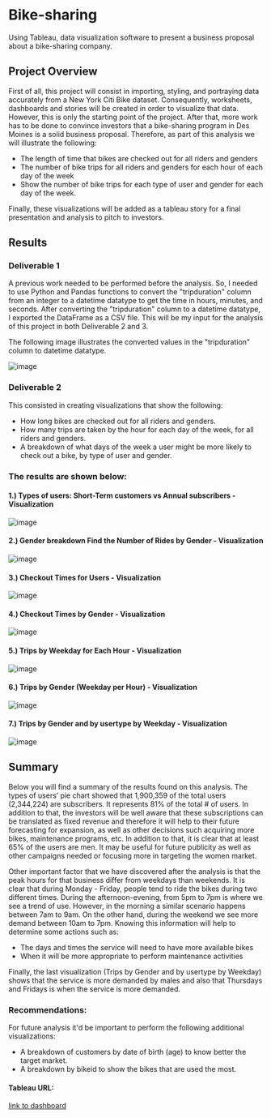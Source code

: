 # Bike-sharing
Using Tableau, data visualization software to present a business proposal about a bike-sharing company. 

## Project Overview
First of all, this project will consist in importing, styling, and portraying data accurately from a New York Citi Bike dataset. Consequently, worksheets, dashboards and stories will be created in order to visualize that data. However, this is only the starting point of the project. After that, more work has to be done to convince investors that a bike-sharing program in Des Moines is a solid business proposal. Therefore, as part of this analysis we will illustrate the following: 

* The length of time that bikes are checked out for all riders and genders
* The number of bike trips for all riders and genders for each hour of each day of the week
* Show the number of bike trips for each type of user and gender for each day of the week.

Finally, these visualizations will be added as a tableau story for a final presentation and analysis to pitch to investors.

## Results
### Deliverable 1
A previous work needed to be performed before the analysis. So, I needed to use Python and Pandas functions to convert the "tripduration" column from an integer to a datetime datatype to get the time in hours, minutes, and seconds. After converting the "tripduration" column to a datetime datatype, I exported the DataFrame as a CSV file. This will be my input for the analysis of this project in both Deliverable 2 and 3. 

The following image illustrates the converted values in the "tripduration" column to datetime datatype.

![image](https://github.com/rdonosob1/Bikesharing/blob/main/Resources/DataFrame%20-%20Deliverable%201.png)

### Deliverable 2
This consisted in creating visualizations that show the following:

* How long bikes are checked out for all riders and genders.
* How many trips are taken by the hour for each day of the week, for all riders and genders.
* A breakdown of what days of the week a user might be more likely to check out a bike, by type of user and gender.

### The results are shown below:

#### 1.) Types of users: Short-Term customers vs Annual subscribers - Visualization
![image](https://github.com/rdonosob1/Bikesharing/blob/main/Resources/Deliverable%202/Customer_break_down.png)


#### 2.) Gender breakdown Find the Number of Rides by Gender - Visualization
![image](https://github.com/rdonosob1/Bikesharing/blob/main/Resources/Deliverable%202/gender_break_down.png)


#### 3.) Checkout Times for Users - Visualization
![image](https://github.com/rdonosob1/Bikesharing/blob/main/Resources/Deliverable%202/checkout_times_for_all_users.png)


#### 4.) Checkout Times by Gender - Visualization
![image](https://github.com/rdonosob1/Bikesharing/blob/main/Resources/Deliverable%202/checkout_times_by_gender.png)


#### 5.) Trips by Weekday for Each Hour - Visualization
![image](https://github.com/rdonosob1/Bikesharing/blob/main/Resources/Deliverable%202/heatmap_trips_per_hour.png)


#### 6.) Trips by Gender (Weekday per Hour) - Visualization
![image](https://github.com/rdonosob1/Bikesharing/blob/main/Resources/Deliverable%202/heatmap_time_by_gender_weekday-hour.png)


#### 7.) Trips by Gender and by usertype by Weekday - Visualization
![image](https://github.com/rdonosob1/Bikesharing/blob/main/Resources/Deliverable%202/heatmap_user_gender_weekday.png)


## Summary
Below you will find a summary of the results found on this analysis.
The types of users’ pie chart showed that 1,900,359 of the total users (2,344,224) are subscribers. It represents 81% of the total # of users. In addition to that, the investors will be well aware that these subscriptions can be translated as fixed revenue and therefore it will help to their future forecasting for expansion, as well as other decisions such acquiring more bikes, maintenance programs, etc. 
In addition to that, it is clear that at least 65% of the users are men. It may be useful for future publicity as well as other campaigns needed or focusing more in targeting the women market. 

Other important factor that we have discovered after the analysis is that the peak hours for that business differ from weekdays than weekends. It is clear that during Monday - Friday, people tend to ride the bikes during two different times. During the afternoon-evening, from 5pm to 7pm is where we see a trend of use. However, in the morning a similar scenario happens between 7am to 9am. On the other hand, during the weekend we see more demand between 10am to 7pm. Knowing this information will help to determine some actions such as: 
 * The days and times the service will need to have more available bikes
 * When it will be more appropriate to perform maintenance activities

Finally, the last visualization (Trips by Gender and by usertype by Weekday) shows that the service is more demanded by males and also that Thursdays and Fridays is when the service is more demanded. 

### Recommendations:
For future analysis it'd be important to perform the following additional visualizations:
  * A breakdown of customers by date of birth (age) to know better the target market.
  * A breakdown by bikeid to show the bikes that are used the most.

#### Tableau URL:
[link to dashboard](https://public.tableau.com/views/Bike-SharingDesMoines/Story1?:language=es-ES&publish=yes&:display_count=n&:origin=viz_share_link)

